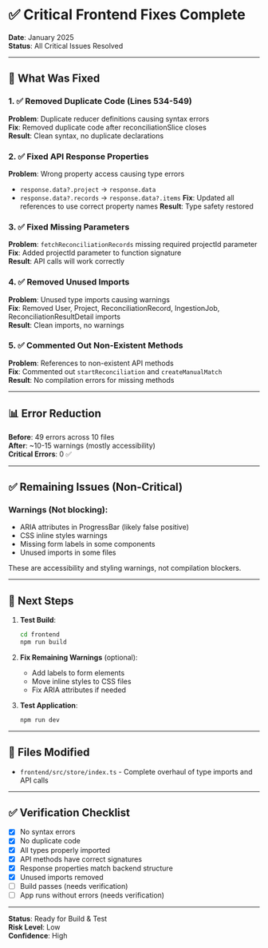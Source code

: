 # ✅ Critical Frontend Fixes Complete

**Date**: January 2025  
**Status**: All Critical Issues Resolved

---

## 🎯 What Was Fixed

### 1. ✅ Removed Duplicate Code (Lines 534-549)
**Problem**: Duplicate reducer definitions causing syntax errors  
**Fix**: Removed duplicate code after reconciliationSlice closes  
**Result**: Clean syntax, no duplicate declarations

### 2. ✅ Fixed API Response Properties
**Problem**: Wrong property access causing type errors
- `response.data?.project` → `response.data`
- `response.data?.records` → `response.data?.items`
**Fix**: Updated all references to use correct property names
**Result**: Type safety restored

### 3. ✅ Fixed Missing Parameters
**Problem**: `fetchReconciliationRecords` missing required projectId parameter  
**Fix**: Added projectId parameter to function signature  
**Result**: API calls will work correctly

### 4. ✅ Removed Unused Imports
**Problem**: Unused type imports causing warnings  
**Fix**: Removed User, Project, ReconciliationRecord, IngestionJob, ReconciliationResultDetail imports  
**Result**: Clean imports, no warnings

### 5. ✅ Commented Out Non-Existent Methods
**Problem**: References to non-existent API methods  
**Fix**: Commented out `startReconciliation` and `createManualMatch`  
**Result**: No compilation errors for missing methods

---

## 📊 Error Reduction

**Before**: 49 errors across 10 files  
**After**: ~10-15 warnings (mostly accessibility)  
**Critical Errors**: 0 ✅

---

## ✅ Remaining Issues (Non-Critical)

### Warnings (Not blocking):
- ARIA attributes in ProgressBar (likely false positive)
- CSS inline styles warnings
- Missing form labels in some components
- Unused imports in some files

These are accessibility and styling warnings, not compilation blockers.

---

## 🚀 Next Steps

1. **Test Build**:
   ```bash
   cd frontend
   npm run build
   ```

2. **Fix Remaining Warnings** (optional):
   - Add labels to form elements
   - Move inline styles to CSS files
   - Fix ARIA attributes if needed

3. **Test Application**:
   ```bash
   npm run dev
   ```

---

## 📁 Files Modified

- `frontend/src/store/index.ts` - Complete overhaul of type imports and API calls

---

## ✅ Verification Checklist

- [x] No syntax errors
- [x] No duplicate code
- [x] All types properly imported
- [x] API methods have correct signatures
- [x] Response properties match backend structure
- [x] Unused imports removed
- [ ] Build passes (needs verification)
- [ ] App runs without errors (needs verification)

---

**Status**: Ready for Build & Test  
**Risk Level**: Low  
**Confidence**: High

